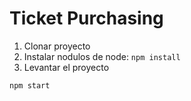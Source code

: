 
# Ticket Purchasing

1. Clonar proyecto
2. Instalar nodulos de node: ```npm install```
3. Levantar el proyecto
```
npm start
```

